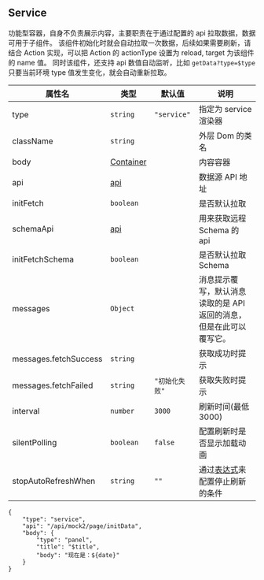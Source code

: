 ## Service

功能型容器，自身不负责展示内容，主要职责在于通过配置的 api 拉取数据，数据可用于子组件。
该组件初始化时就会自动拉取一次数据，后续如果需要刷新，请结合 Action 实现，可以把 Action 的 actionType 设置为 reload, target 为该组件的 name 值。
同时该组件，还支持 api 数值自动监听，比如 `getData?type=$type` 只要当前环境 type 值发生变化，就会自动重新拉取。

| 属性名                | 类型                              | 默认值         | 说明                                                                |
| --------------------- | --------------------------------- | -------------- | ------------------------------------------------------------------- |
| type                  | `string`                          | `"service"`    | 指定为 service 渲染器                                               |
| className             | `string`                          |                | 外层 Dom 的类名                                                     |
| body                  | [Container](./Types.md#container) |                | 内容容器                                                            |
| api                   | [api](./Types.md#Api)             |                | 数据源 API 地址                                                     |
| initFetch             | `boolean`                         |                | 是否默认拉取                                                        |
| schemaApi             | [api](./Types.md#Api)             |                | 用来获取远程 Schema 的 api                                          |
| initFetchSchema       | `boolean`                         |                | 是否默认拉取 Schema                                                 |
| messages              | `Object`                          |                | 消息提示覆写，默认消息读取的是 API 返回的消息，但是在此可以覆写它。 |
| messages.fetchSuccess | `string`                          |                | 获取成功时提示                                                      |
| messages.fetchFailed  | `string`                          | `"初始化失败"` | 获取失败时提示                                                      |
| interval              | `number`                          | `3000`         | 刷新时间(最低 3000)                                                 |
| silentPolling         | `boolean`                         | `false`        | 配置刷新时是否显示加载动画                                          |
| stopAutoRefreshWhen   | `string`                          | `""`           | 通过[表达式](./Types.md#表达式)来配置停止刷新的条件                 |

```schema:height="200" scope="body"
{
    "type": "service",
    "api": "/api/mock2/page/initData",
    "body": {
        "type": "panel",
        "title": "$title",
        "body": "现在是：${date}"
    }
}
```
